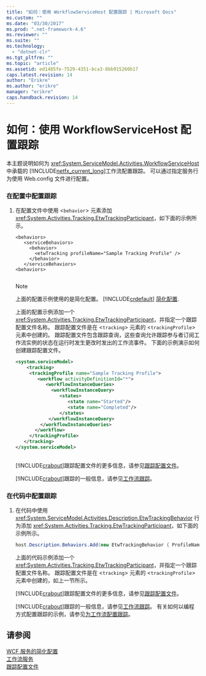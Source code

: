 ```yaml
---
title: "如何：使用 WorkflowServiceHost 配置跟踪 | Microsoft Docs"
ms.custom: ""
ms.date: "03/30/2017"
ms.prod: ".net-framework-4.6"
ms.reviewer: ""
ms.suite: ""
ms.technology: 
  - "dotnet-clr"
ms.tgt_pltfrm: ""
ms.topic: "article"
ms.assetid: ed1485fe-7529-4351-bca3-8bb915260b17
caps.latest.revision: 14
author: "Erikre"
ms.author: "erikre"
manager: "erikre"
caps.handback.revision: 14
---
```

# 如何：使用 WorkflowServiceHost 配置跟踪
本主题说明如何为 <xref:System.ServiceModel.Activities.WorkflowServiceHost> 中承载的 [!INCLUDE[netfx_current_long](../../../../includes/netfx-current-long-md.md)]工作流配置跟踪。  可以通过指定服务行为使用 Web.config 文件进行配置。  
  
### 在配置中配置跟踪  
  
1.  在配置文件中使用 \<`behavior`\> 元素添加 <xref:System.Activities.Tracking.EtwTrackingParticipant>，如下面的示例所示。  
  
    ```  
    <behaviors>  
       <serviceBehaviors>  
         <behavior>  
           <etwTracking profileName="Sample Tracking Profile" />  
         </behavior>              
       </serviceBehaviors>  
    <behaviors>  
  
    ```  
  
    > [!NOTE]
    >  上面的配置示例使用的是简化配置。  [!INCLUDE[crdefault](../../../../includes/crdefault-md.md)] [简化配置](../../../../docs/framework/wcf/simplified-configuration.md).  
  
     上面的配置示例添加一个 <xref:System.Activities.Tracking.EtwTrackingParticipant>，并指定一个跟踪配置文件名称。  跟踪配置文件是在 \<`tracking`\> 元素的 \<`trackingProfile`\> 元素中创建的。  跟踪配置文件包含跟踪查询，这些查询允许跟踪参与者订阅工作流实例的状态在运行时发生更改时发出的工作流事件。  下面的示例演示如何创建跟踪配置文件。  
  
    ```xml  
    <system.serviceModel>  
        <tracking>   
         <trackingProfile name="Sample Tracking Profile">  
            <workflow activityDefinitionId="*">  
               <workflowInstanceQueries>  
                 <workflowInstanceQuery>  
                    <states>  
                       <state name="Started"/>  
                       <state name="Completed"/>  
                    </states>  
                </workflowInstanceQuery>  
             </workflowInstanceQueries>  
           </workflow>  
         </trackingProfile>   
       </tracking>  
    </system.serviceModel>  
  
    ```  
  
     [!INCLUDE[crabout](../../../../includes/crabout-md.md)]跟踪配置文件的更多信息，请参见[跟踪配置文件](../../../../docs/framework/windows-workflow-foundation//tracking-profiles.md)。  
  
     [!INCLUDE[crabout](../../../../includes/crabout-md.md)]跟踪的一般信息，请参见[工作流跟踪](../../../../docs/framework/windows-workflow-foundation//workflow-tracking-and-tracing.md)。  
  
### 在代码中配置跟踪  
  
1.  在代码中使用 <xref:System.ServiceModel.Activities.Description.EtwTrackingBehavior> 行为添加 <xref:System.Activities.Tracking.EtwTrackingParticipant>，如下面的示例所示。  
  
    ```csharp  
    host.Description.Behaviors.Add(new EtwTrackingBehavior { ProfileName = "Sample Tracking Profile" });  
    ```  
  
     上面的代码示例添加一个 <xref:System.Activities.Tracking.EtwTrackingParticipant>，并指定一个跟踪配置文件名称。  跟踪配置文件是在 \<`tracking`\> 元素的 \<`trackingProfile`\> 元素中创建的，如上一节所示。  
  
     [!INCLUDE[crabout](../../../../includes/crabout-md.md)]跟踪配置文件的更多信息，请参见[跟踪配置文件](../../../../docs/framework/windows-workflow-foundation//tracking-profiles.md)。  
  
     [!INCLUDE[crabout](../../../../includes/crabout-md.md)]跟踪的一般信息，请参见[工作流跟踪](../../../../docs/framework/windows-workflow-foundation//workflow-tracking-and-tracing.md)。  有关如何以编程方式配置跟踪的示例，请参见[为工作流配置跟踪](../../../../docs/framework/windows-workflow-foundation//configuring-tracking-for-a-workflow.md)。  
  
## 请参阅  
 [WCF 服务的简化配置](../../../../docs/framework/wcf/samples/simplified-configuration-for-wcf-services.md)   
 [工作流服务](../../../../docs/framework/wcf/feature-details/workflow-services.md)   
 [跟踪配置文件](../../../../docs/framework/windows-workflow-foundation//tracking-profiles.md)